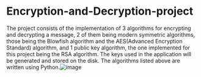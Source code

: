 # Encryption-and-Decryption-project
The project consists of the implementation of 3 algorithms for encrypting and decrypting a message, 2 of them being modern symmetric algorithms, those being the Blowfish algorithm and the AES(Advanced Encryption Standard) algorithm, and 1 public key algorithm, the one implemented for this project being the RSA algorithm. The keys used in the application will be generated and stored on the disk. The algorithms listed above are written using Python.![image](https://github.com/AndiSova/Encryption-and-Decryption-project/assets/83710035/f98851da-d5cb-435f-9a86-3c65c19e3d13)

